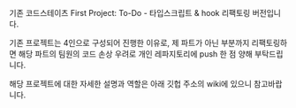 기존 코드스테이츠 First Project: To-Do - 타입스크립트 & hook 리팩토링 버전입니다.

기존 프로젝트는 4인으로 구성되어 진행한 이유로, 제 파트가 아닌 부분까지 리팩토링하면 해당 파트의 팀원의 코드 손상 우려로
개인 레파지토리에 push 한 점 양해 부탁드립니다.

해당 프로젝트에 대한 자세한 설명과 역할은 아래 깃헙 주소의 wiki에 있으니 참고바랍니다.
